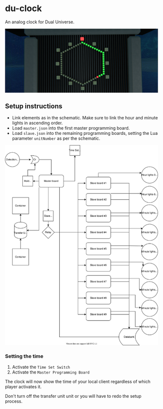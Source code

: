 # du-clock

An analog clock for Dual Universe.

![example](https://raw.githubusercontent.com/PerMalmberg/du-clock/main/example.png "Links")

## Setup instructions

- Link elements as in the schematic. Make sure to link the hour and minute lights in ascending order.
- Load `master.json` into the first master programming board.
- Load `slave.json` into the remaining programming boards, setting the Lua parameter `unitNumber` as per the schematic.

![Schematic](https://raw.githubusercontent.com/PerMalmberg/du-clock/main/Links.svg "Links")

### Setting the time
 
1. Activate the `Time Set Switch` 
2. Activate the `Master Programming Board`

The clock will now show the time of your local client regardless of which player activates it.

Don't turn off the transfer unit unit or you will have to redo the setup process.

